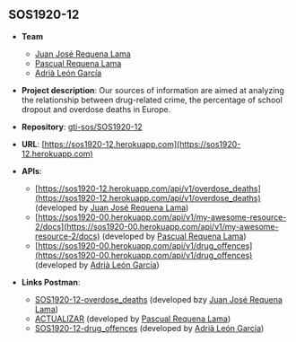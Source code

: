 ## SOS1920-12

- **Team**
  - [Juan José Requena Lama](https://github.com/wuaho)
  - [Pascual Requena Lama](https://github.com/Requena115)
  - [Adrià León García](https://github.com/Adrleogar)
- **Project description**: Our sources of information are aimed at analyzing the relationship between drug-related crime, the percentage of school dropout and overdose deaths in Europe.
- **Repository**: [gti-sos/SOS1920-12](https://github.com/gti-sos/SOS1920-12)
- **URL**: [https://sos1920-12.herokuapp.com](https://sos1920-12.herokuapp.com)
-  **APIs**:
    - [https://sos1920-12.herokuapp.com/api/v1/overdose_deaths](https://sos1920-12.herokuapp.com/api/v1/overdose_deaths) (developed by [Juan José Requena Lama](https://github.com/wuaho))
    - [https://sos1920-00.herokuapp.com/api/v1/my-awesome-resource-2/docs](https://sos1920-00.herokuapp.com/api/v1/my-awesome-resource-2/docs) (developed by [Pascual Requena Lama](https://github.com/Requena115))
    - [https://sos1920-00.herokuapp.com/api/v1/drug_offences](https://sos1920-00.herokuapp.com/api/v1/drug_offences) (developed by [Adrià León García](https://github.com/Adrleogar))

-  **Links Postman**:
	- [SOS1920-12-overdose_deaths](https://documenter.getpostman.com/view/10637417/SzYT6hqp) (developed bzy [Juan José Requena Lama](https://github.com/wuaho))
    - [ACTUALIZAR](ACTUALIZAR) (developed by [Pascual Requena Lama](https://github.com/Requena115))
    - [SOS1920-12-drug_offences](https://documenter.getpostman.com/view/10697548/SzYUa25t) (developed by [Adrià León García](https://github.com/Adrleogar))
